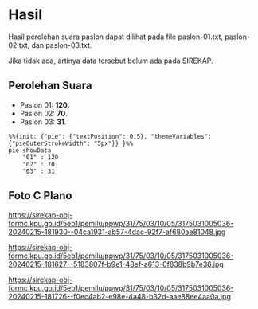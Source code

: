 # Hasil

Hasil perolehan suara paslon dapat dilihat pada file paslon-01.txt, paslon-02.txt, dan paslon-03.txt.

Jika tidak ada, artinya data tersebut belum ada pada SIREKAP.

## Perolehan Suara

 * Paslon 01: **120**.
 * Paslon 02: **70**.
 * Paslon 03: **31**.

```mermaid
%%{init: {"pie": {"textPosition": 0.5}, "themeVariables": {"pieOuterStrokeWidth": "5px"}} }%%
pie showData
    "01" : 120
    "02" : 70
    "03" : 31
```
## Foto C Plano

https://sirekap-obj-formc.kpu.go.id/5eb1/pemilu/ppwp/31/75/03/10/05/3175031005036-20240215-181930--04ca1931-ab57-4dac-92f7-af680ae81048.jpg

https://sirekap-obj-formc.kpu.go.id/5eb1/pemilu/ppwp/31/75/03/10/05/3175031005036-20240215-181627--5183807f-b9e1-48ef-a613-0f838b9b7e36.jpg

https://sirekap-obj-formc.kpu.go.id/5eb1/pemilu/ppwp/31/75/03/10/05/3175031005036-20240215-181726--f0ec4ab2-e98e-4a48-b32d-aae88ee4aa0a.jpg
